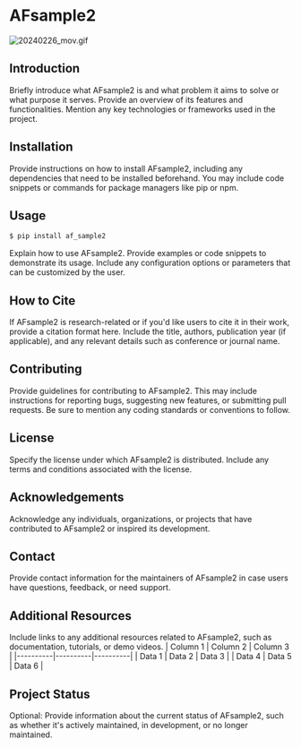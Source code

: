 # AFsample2
![20240226_mov.gif](20240226_mov.gif)

## Introduction

Briefly introduce what AFsample2 is and what problem it aims to solve or what purpose it serves. Provide an overview of its features and functionalities. Mention any key technologies or frameworks used in the project.

## Installation

Provide instructions on how to install AFsample2, including any dependencies that need to be installed beforehand. You may include code snippets or commands for package managers like pip or npm.

## Usage
```bash
$ pip install af_sample2
```
Explain how to use AFsample2. Provide examples or code snippets to demonstrate its usage. Include any configuration options or parameters that can be customized by the user.

## How to Cite

If AFsample2 is research-related or if you'd like users to cite it in their work, provide a citation format here. Include the title, authors, publication year (if applicable), and any relevant details such as conference or journal name.

## Contributing

Provide guidelines for contributing to AFsample2. This may include instructions for reporting bugs, suggesting new features, or submitting pull requests. Be sure to mention any coding standards or conventions to follow.

## License

Specify the license under which AFsample2 is distributed. Include any terms and conditions associated with the license.

## Acknowledgements

Acknowledge any individuals, organizations, or projects that have contributed to AFsample2 or inspired its development.

## Contact

Provide contact information for the maintainers of AFsample2 in case users have questions, feedback, or need support.

## Additional Resources

Include links to any additional resources related to AFsample2, such as documentation, tutorials, or demo videos.
| Column 1 | Column 2 | Column 3 |
|----------|----------|----------|
| Data 1   | Data 2   | Data 3   |
| Data 4   | Data 5   | Data 6   |


## Project Status

Optional: Provide information about the current status of AFsample2, such as whether it's actively maintained, in development, or no longer maintained.

